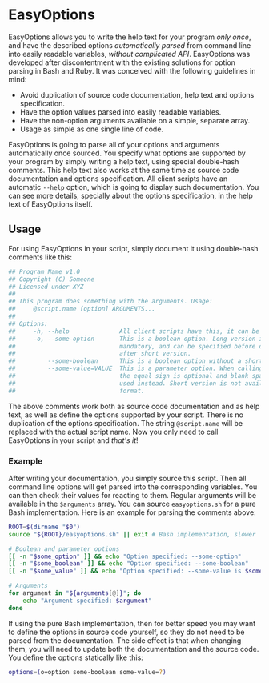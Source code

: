 # EasyOptions

EasyOptions allows you to write the help text for your program _only once_, and have the described options _automatically parsed_ from command line into easily readable variables, _without complicated API_. EasyOptions was developed after discontentment with the existing solutions for option parsing in Bash and Ruby. It was conceived with the following guidelines in mind:

- Avoid duplication of source code documentation, help text and options specification.
- Have the option values parsed into easily readable variables.
- Have the non-option arguments available on a simple, separate array.
- Usage as simple as one single line of code.

EasyOptions is going to parse all of your options and arguments automatically once sourced. You specify what options are supported by your program by simply writing a help text, using special double-hash comments. This help text also works at the same time as source code documentation and options specification. All client scripts have an automatic `--help` option, which is going to display such documentation. You can see more details, specially about the options specification, in the help text of EasyOptions itself.

## Usage

For using EasyOptions in your script, simply document it using double-hash comments like this:

```bash
## Program Name v1.0
## Copyright (C) Someone
## Licensed under XYZ
##
## This program does something with the arguments. Usage:
##     @script.name [option] ARGUMENTS...
##
## Options:
##     -h, --help              All client scripts have this, it can be omitted.
##     -o, --some-option       This is a boolean option. Long version is
##                             mandatory, and can be specified before or
##                             after short version.
##         --some-boolean      This is a boolean option without a short version.
##         --some-value=VALUE  This is a parameter option. When calling your script
##                             the equal sign is optional and blank space can be
##                             used instead. Short version is not available in this
##                             format.
```

The above comments work both as source code documentation and as help text, as well as define the options supported by your script. There is no duplication of the options specification. The string `@script.name` will be replaced with the actual script name. Now you only need to call EasyOptions in your script and _that's it_!

### Example

After writing your documentation, you simply source this script. Then all command line options will get parsed into the corresponding variables. You can then check their values for reacting to them. Regular arguments will be available in the `$arguments` array. You can source `easyoptions.sh` for a pure Bash implementation. Here is an example for parsing the comments above:

```bash
ROOT=$(dirname "$0")
source "${ROOT}/easyoptions.sh" || exit # Bash implementation, slower

# Boolean and parameter options
[[ -n "$some_option" ]] && echo "Option specified: --some-option"
[[ -n "$some_boolean" ]] && echo "Option specified: --some-boolean"
[[ -n "$some_value" ]] && echo "Option specified: --some-value is $some_value"

# Arguments
for argument in "${arguments[@]}"; do
    echo "Argument specified: $argument"
done
```

If using the pure Bash implementation, then for better speed you may want to define the options in source code yourself, so they do not need to be parsed from the documentation. The side effect is that when changing them, you will need to update both the documentation and the source code. You define the options statically like this:

```bash
options=(o=option some-boolean some-value=?)
```
